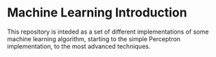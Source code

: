 # Machine Learning Introduction

This repository is inteded as a set of different implementations of some machine learning algorithm, starting to the simple Perceptron implementation, to the most advanced techniques.
